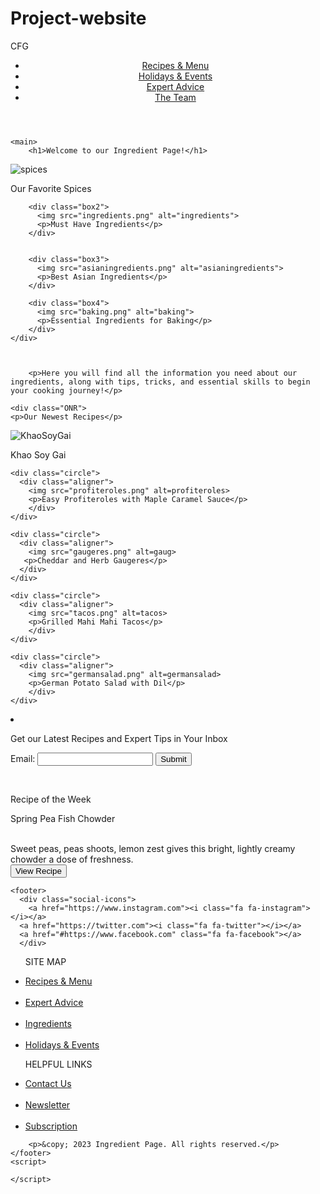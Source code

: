# Project-website
CFG

<!DOCTYPE html>
<html lang="en">
<head>
    <meta charset="UTF-8">
    <meta http-equiv="X-UA-Compatible" content="IE=edge">
    <meta name="viewport" content="width=device-width, initial-scale=1.0">
    <link rel="animate" href="animation.js">
    <link rel="stylesheet" href="https://cdnjs.cloudflare.com/ajax/libs/font-awesome/4.7.0/css/font-awesome.min.css">
    <title>Ingredient Page</title>
	<link rel="stylesheet" href="style.css">
</head>
<body>
    <header>
		<nav>
			<ul>
				<li><a href="#">Recipes &amp; Menu</a></li>
				<li><a href="#">Holidays &amp; Events</a></li>
				<li><a href="#">Expert Advice</a></li>
				<li><a href="#">The Team</a></li>
			</ul>
		</nav>
	</header>

    <main>
		<h1>Welcome to our Ingredient Page!</h1>

 <div class="flex-containers">
        <div class="box1">
          <img src="spices.png" alt="spices">
          <p>Our Favorite Spices</p>
        </div>
      
        <div class="box2">
          <img src="ingredients.png" alt="ingredients">
          <p>Must Have Ingredients</p>
        </div>


        <div class="box3">
          <img src="asianingredients.png" alt="asianingredients">
          <p>Best Asian Ingredients</p>
        </div>

        <div class="box4">
          <img src="baking.png" alt="baking">
          <p>Essential Ingredients for Baking</p>
        </div>
    </div>



		<p>Here you will find all the information you need about our ingredients, along with tips, tricks, and essential skills to begin your cooking journey!</p>

    <div class="ONR">
    <p>Our Newest Recipes</p>
  </div>

  <div class="circle-container">
    <div class="circle">
      <div class="aligner">
        <img src="khao.png" alt="KhaoSoyGai">
        <p>Khao Soy Gai</p>
      </div>
    </div>
    

    <div class="circle">
      <div class="aligner">
        <img src="profiteroles.png" alt=profiteroles>
        <p>Easy Profiteroles with Maple Caramel Sauce</p>
        </div>
    </div>

    <div class="circle">
      <div class="aligner">
        <img src="gaugeres.png" alt=gaug>
       <p>Cheddar and Herb Gaugeres</p>
      </div>
    </div>

    <div class="circle">
      <div class="aligner">
        <img src="tacos.png" alt=tacos>
        <p>Grilled Mahi Mahi Tacos</p>
        </div>
    </div>

    <div class="circle">
      <div class="aligner">
        <img src="germansalad.png" alt=germansalad>
        <p>German Potato Salad with Dil</p>
        </div>
    </div>
  </div>  

  <div class="email">
  <li><p>Get our Latest Recipes and Expert Tips in Your Inbox<p></li>
    <form action="submit.php" method="post">
    <label for="email">Email:</label>
    <input type="email" id="email" name="email" required>
    <button type="submit">Submit</button>
  </form>  
</div>

<br>

<div class="Box">
<div class="ROW"> 
  <p>Recipe of the Week</p>
</div>
<div class="secondbox">
<div class="Spring">
<p>Spring Pea Fish Chowder<p>
    <br>
    Sweet peas, peas shoots, lemon zest gives this bright, lightly creamy chowder a dose of freshness.
    <br>
    <button>View Recipe</button>
  </p>
</div>
</div>
</div>


  </main>

  

    <footer>
      <div class="social-icons">
        <a href="https://www.instagram.com"><i class="fa fa-instagram"></i></a>
      <a href="https://twitter.com"><i class="fa fa-twitter"></i></a>
      <a href="#https://www.facebook.com" class="fa fa-facebook"></a>
      </div>  

   <div class="footer-nav1">
    <ul>
      <p>SITE MAP</p>
      <li><a href="#">Recipes &amp; Menu</a></li>
      <br>
      <li><a href="#">Expert Advice</a></li>
      <br>
      <li><a href="#">Ingredients</a></li>
      <br>
      <li><a href="#">Holidays &amp; Events</a></li>
      </ul>
   </div>

   <div class="footer-nav2">
    <ul>
      <p>HELPFUL LINKS</p>
      <li><a href="#">Contact Us</a></li>
      <br>
      <li><a href="#">Newsletter</a></li>
      <br>
      <li><a href="#">Subscription</a></li>
      </ul>
   </div>


		<p>&copy; 2023 Ingredient Page. All rights reserved.</p>
	</footer>
    <script>
        
    </script>
    
</body>
</html>

